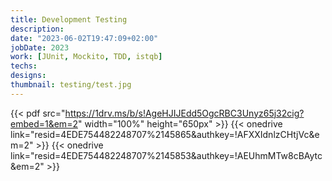 ```yaml
---
title: Development Testing
description:	
date: "2023-06-02T19:47:09+02:00"
jobDate: 2023
work: [JUnit, Mockito, TDD, istqb]
techs: 
designs: 
thumbnail: testing/test.jpg
---
```

 {{< pdf src="https://1drv.ms/b/s!AgeHJIJEdd5OgcRBC3Unyz65j32cig?embed=1&em=2" width="100%" height="650px" >}}
{{< onedrive link="resid=4EDE754482248707%2145865&authkey=!AFXXIdnlzCHtjVc&em=2" >}}
{{< onedrive link="resid=4EDE754482248707%2145853&authkey=!AEUhmMTw8cBAytc&em=2" >}}
